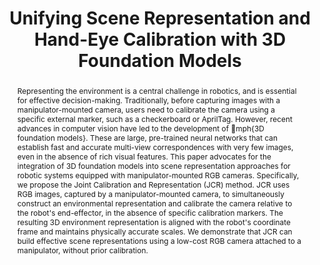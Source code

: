 ---
id:             2024-jcr
title:          "Unifying Scene Representation and Hand-Eye Calibration with 3D Foundation Models"
authors:
    - WZhi
    - Haozhan Tang
    - Me
    - MJR
venue:          RA-L 2024, ICRA 2025
year:           "2024-10"
thumbnail:      assets/moreresearch/jcr_ral/jcr.png
links:
    paper:     https://arxiv.org/pdf/2404.11683
    bibtex:    assets/moreresearch/jcr_ral/ref.txt

layout: project
short_title: Unifying Scene Representation and Hand-Eye Calibration with 3D Foundation Models
abstract: "Representing the environment is a central challenge in robotics, and is essential for effective decision-making. Traditionally, before capturing images with a manipulator-mounted camera, users need to calibrate the camera using a specific external marker, such as a checkerboard or AprilTag. However, recent advances in computer vision have led to the development of \emph{3D foundation models}. These are large, pre-trained neural networks that can establish fast and accurate multi-view correspondences with very few images, even in the absence of rich visual features. This paper advocates for the integration of 3D foundation models into scene representation approaches for robotic systems equipped with manipulator-mounted RGB cameras. Specifically, we propose the Joint Calibration and Representation (JCR) method. JCR uses RGB images, captured by a manipulator-mounted camera, to simultaneously construct an environmental representation and calibrate the camera relative to the robot's end-effector, in the absence of specific calibration markers. The resulting 3D environment representation is aligned with the robot's coordinate frame and maintains physically accurate scales. We demonstrate that JCR can build effective scene representations using a low-cost RGB camera attached to a manipulator, without prior calibration."
---